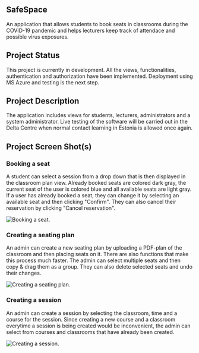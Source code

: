 ## SafeSpace

An application that allows students to book seats in classrooms during the COVID-19 pandemic and helps lecturers keep track of attendace and possible virus exposures.

## Project Status

This project is currently in development. All the views, functionalities, authentication and authorization have been implemented. Deployment using MS Azure and testing is the next step.

## Project Description
The application includes views for students, lecturers, administrators and a system administrator. Live testing of the software will be carried out in the Delta Centre when normal contact learning in Estonia is allowed once again.

## Project Screen Shot(s)
### Booking a seat
A student can select a session from a drop down that is then displayed in the classroom plan view. Already booked seats are colored dark gray, the current seat of the user is colored blue and all available seats are light gray. If a user has already booked a seat, they can change it by selecting an available seat and then clicking "Confirm". They can also cancel their reservation by clicking "Cancel reservation".

![Booking a seat.](https://user-images.githubusercontent.com/44434676/119821181-efd8db00-befa-11eb-8463-79845f947dfc.PNG)
### Creating a seating plan
An admin can create a new seating plan by uploading a PDF-plan of the classroom and then placing seats on it. There are also functions that make this process much faster. The admin can select multiple seats and then copy & drag them as a group. They can also delete selected seats and undo their changes.

![Creating a seating plan.](https://user-images.githubusercontent.com/44434676/119821256-02ebab00-befb-11eb-8104-589a17f3ddb6.png)
### Creating a session
An admin can create a session by selecting the classroom, time and a course for the session. Since creating a new course and a classroom everytime a session is being created would be inconvenient, the admin can select from courses and classrooms that have already been created. 

![Creating a session.](https://user-images.githubusercontent.com/44434676/119821304-13038a80-befb-11eb-8b96-c2ce5480deef.PNG)
 

